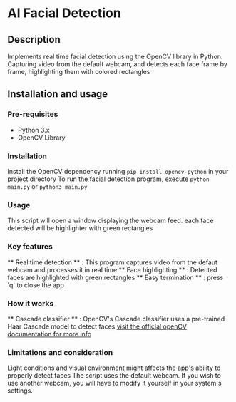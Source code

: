 # AI Facial Detection
## Description
Implements real time facial detection using the OpenCV library in Python. Capturing video from the default webcam, and detects each face frame by frame, highlighting them with colored rectangles

## Installation and usage
### Pre-requisites
- Python 3.x
- OpenCV Library
  
### Installation
Install the OpenCV dependency running `pip install opencv-python` in your project directory
To run the facial detection program, execute `python main.py` or `python3 main.py`

### Usage 
This script will open a window displaying the webcam feed. each face detected will be highlighter with green rectangles

### Key features
** Real time detection ** : This program captures video from the defaut webcam and processes it in real time
** Face highlighting ** : Detected faces are highlighted with green rectangles
** Easy termination ** : press 'q' to close the app

### How it works
** Cascade classifier ** : OpenCV's Cascade classifier uses a pre-trained Haar Cascade model to detect faces [visit the official openCV documentation for more info](https://docs.opencv.org/4.x/db/d28/tutorial_cascade_classifier.html)

### Limitations and consideration
Light conditions and visual environment might affects the app's ability to properly detect faces
The script uses the default webcam. If you wish to use another webcam, you will have to modify it yourself in your system's settings.
